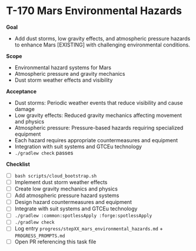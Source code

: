 # T-170 Mars Environmental Hazards

**Goal**

- Add dust storms, low gravity effects, and atmospheric pressure hazards to enhance Mars [EXISTING] with challenging environmental conditions.

**Scope**

- Environmental hazard systems for Mars
- Atmospheric pressure and gravity mechanics
- Dust storm weather effects and visibility

**Acceptance**

- Dust storms: Periodic weather events that reduce visibility and cause damage
- Low gravity effects: Reduced gravity mechanics affecting movement and physics
- Atmospheric pressure: Pressure-based hazards requiring specialized equipment
- Each hazard requires appropriate countermeasures and equipment
- Integration with suit systems and GTCEu technology
- `./gradlew check` passes

**Checklist**

- [ ] `bash scripts/cloud_bootstrap.sh`
- [ ] Implement dust storm weather effects
- [ ] Create low gravity mechanics and physics
- [ ] Add atmospheric pressure hazard systems
- [ ] Design hazard countermeasures and equipment
- [ ] Integrate with suit systems and GTCEu technology
- [ ] `./gradlew :common:spotlessApply :forge:spotlessApply`
- [ ] `./gradlew check`
- [ ] Log entry `progress/stepXX_mars_environmental_hazards.md` + `PROGRESS_PROMPTS.md`
- [ ] Open PR referencing this task file
